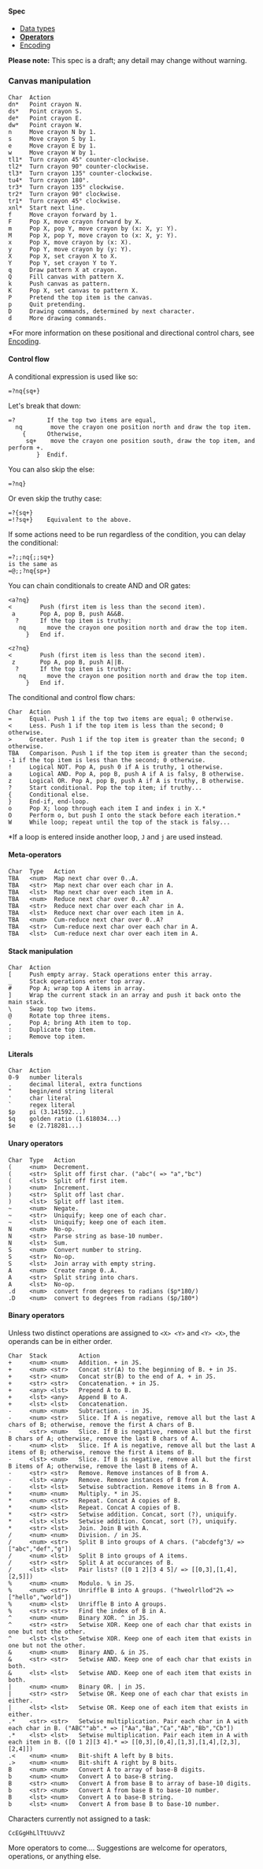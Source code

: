 #### Spec
- [Data types](https://github.com/ETHproductions/Crayon/blob/master/docs/Data%20types.md)
- [**Operators**](https://github.com/ETHproductions/Crayon/blob/master/docs/Operators.md)
- [Encoding](https://github.com/ETHproductions/Crayon/blob/master/docs/Encoding.md)

**Please note:** This spec is a draft; any detail may change without warning.

### Canvas manipulation

    Char  Action
    dn*   Point crayon N.
    ds*   Point crayon S.
    de*   Point crayon E.
    dw*   Point crayon W.
    n     Move crayon N by 1.
    s     Move crayon S by 1.
    e     Move crayon E by 1.
    w     Move crayon W by 1.
    tl1*  Turn crayon 45° counter-clockwise.
    tl2*  Turn crayon 90° counter-clockwise.
    tl3*  Turn crayon 135° counter-clockwise.
    tu4*  Turn crayon 180°.
    tr3*  Turn crayon 135° clockwise.
    tr2*  Turn crayon 90° clockwise.
    tr1*  Turn crayon 45° clockwise.
    xnl*  Start next line.
    f     Move crayon forward by 1.
    F     Pop X, move crayon forward by X.
    m     Pop X, pop Y, move crayon by (x: X, y: Y).
    M     Pop X, pop Y, move crayon to (x: X, y: Y).
    x     Pop X, move crayon by (x: X).
    y     Pop Y, move crayon by (y: Y).
    X     Pop X, set crayon X to X.
    Y     Pop Y, set crayon Y to Y.
    q     Draw pattern X at crayon.
    Q     Fill canvas with pattern X.
    k     Push canvas as pattern.
    K     Pop X, set canvas to pattern X.
    P     Pretend the top item is the canvas.
    p     Quit pretending.
    D     Drawing commands, determined by next character.
    d     More drawing commands.

*For more information on these positional and directional control chars, see [Encoding](https://github.com/ETHproductions/Crayon/blob/master/docs/Encoding.md).

#### Control flow

A conditional expression is used like so:

    =?nq{sq+}

Let's break that down:

    =?         If the top two items are equal,
      nq        move the crayon one position north and draw the top item.
        {      Otherwise,
         sq+    move the crayon one position south, draw the top item, and perform +.
            }  Endif.

You can also skip the else:

    =?nq}

Or even skip the truthy case:

    =?{sq+}
    =!?sq+}    Equivalent to the above.

If some actions need to be run regardless of the condition, you can delay the conditional:

    =?;;nq{;;sq+}
    is the same as
    =@;;?nq{sp+}

You can chain conditionals to create AND and OR gates:

    <a?nq}
    <        Push (first item is less than the second item).
     a       Pop A, pop B, push A&&B.
      ?      If the top item is truthy:
       nq      move the crayon one position north and draw the top item.
         }   End if.

    <z?nq}
    <        Push (first item is less than the second item).
     z       Pop A, pop B, push A||B.
      ?      If the top item is truthy:
       nq      move the crayon one position north and draw the top item.
         }   End if.

The conditional and control flow chars:

    Char  Action
    =     Equal. Push 1 if the top two items are equal; 0 otherwise.
    <     Less. Push 1 if the top item is less than the second; 0 otherwise.
    >     Greater. Push 1 if the top item is greater than the second; 0 otherwise.
    TBA   Comparison. Push 1 if the top item is greater than the second; -1 if the top item is less than the second; 0 otherwise.
    !     Logical NOT. Pop A, push 0 if A is truthy, 1 otherwise.
    a     Logical AND. Pop A, pop B, push A if A is falsy, B otherwise.
    z     Logical OR. Pop A, pop B, push A if A is truthy, B otherwise.
    ?     Start conditional. Pop the top item; if truthy...
    {     Conditional else.
    }     End-if, end-loop.
    o     Pop X; loop through each item I and index i in X.*
    O     Perform o, but push I onto the stack before each iteration.*
    W     While loop; repeat until the top of the stack is falsy...

*If a loop is entered inside another loop, `J` and `j` are used instead.

#### Meta-operators

    Char  Type   Action
    TBA   <num>  Map next char over 0..A.
    TBA   <str>  Map next char over each char in A.
    TBA   <lst>  Map next char over each item in A.
    TBA   <num>  Reduce next char over 0..A?
    TBA   <str>  Reduce next char over each char in A.
    TBA   <lst>  Reduce next char over each item in A.
    TBA   <num>  Cum-reduce next char over 0..A?
    TBA   <str>  Cum-reduce next char over each char in A.
    TBA   <lst>  Cum-reduce next char over each item in A.

#### Stack manipulation

    Char  Action
    [     Push empty array. Stack operations enter this array.
    _     Stack operations enter top array.
    #     Pop A; wrap top A items in array.
    ]     Wrap the current stack in an array and push it back onto the main stack.
    \     Swap top two items.
    @     Rotate top three items.
    ,     Pop A; bring Ath item to top.
    :     Duplicate top item.
    ;     Remove top item.

#### Literals

    Char  Action
    0-9   number literals
    .     decimal literal, extra functions
    "     begin/end string literal
    '     char literal
    `     regex literal
    $p    pi (3.141592...)
    $q    golden ratio (1.618034...)
    $e    e (2.718281...)

#### Unary operators

    Char  Type   Action
    (     <num>  Decrement.
    (     <str>  Split off first char. ("abc"( => "a","bc")
    (     <lst>  Split off first item.
    )     <num>  Increment.
    )     <str>  Split off last char.
    )     <lst>  Split off last item.
    ~     <num>  Negate.
    ~     <str>  Uniquify; keep one of each char.
    ~     <lst>  Uniquify; keep one of each item.
    N     <num>  No-op.
    N     <str>  Parse string as base-10 number.
    N     <lst>  Sum.
    S     <num>  Convert number to string.
    S     <str>  No-op.
    S     <lst>  Join array with empty string.
    A     <num>  Create range 0..A.
    A     <str>  Split string into chars.
    A     <lst>  No-op.
    .d    <num>  convert from degrees to radians ($p*180/)
    .D    <num>  convert to degrees from radians ($p/180*)

#### Binary operators

Unless two distinct operations are assigned to `<X> <Y>` and `<Y> <X>`, the operands can be in either order.

    Char  Stack         Action
    +     <num> <num>   Addition. + in JS.
    +     <num> <str>   Concat str(A) to the beginning of B. + in JS.
    +     <str> <num>   Concat str(B) to the end of A. + in JS.
    +     <str> <str>   Concatenation. + in JS.
    +     <any> <lst>   Prepend A to B.
    +     <lst> <any>   Append B to A.
    +     <lst> <lst>   Concatenation.
    -     <num> <num>   Subtraction. - in JS.
    -     <num> <str>   Slice. If A is negative, remove all but the last A chars of B; otherwise, remove the first A chars of B.
    -     <str> <num>   Slice. If B is negative, remove all but the first B chars of A; otherwise, remove the last B chars of A.
    -     <num> <lst>   Slice. If A is negative, remove all but the last A items of B; otherwise, remove the first A items of B.
    -     <lst> <num>   Slice. If B is negative, remove all but the first B items of A; otherwise, remove the last B items of A.
    -     <str> <str>   Remove. Remove instances of B from A.
    -     <lst> <any>   Remove. Remove instances of B from A.
    -     <lst> <lst>   Setwise subtraction. Remove items in B from A.
    *     <num> <num>   Multiply. * in JS.
    *     <num> <str>   Repeat. Concat A copies of B.
    *     <num> <lst>   Repeat. Concat A copies of B.
    *     <str> <str>   Setwise addition. Concat, sort (?), uniquify.
    *     <lst> <lst>   Setwise addition. Concat, sort (?), uniquify.
    *     <str> <lst>   Join. Join B with A.
    /     <num> <num>   Division. / in JS.
    /     <num> <str>   Split B into groups of A chars. ("abcdefg"3/ => ["abc","def","g"])
    /     <num> <lst>   Split B into groups of A items.
    /     <str> <str>   Split A at occurances of B.
    /     <lst> <lst>   Pair lists? ([0 1 2][3 4 5]/ => [[0,3],[1,4],[2,5]])
    %     <num> <num>   Modulo. % in JS.
    %     <num> <str>   Unriffle B into A groups. ("hweolrllod"2% => ["hello","world"])
    %     <num> <lst>   Unriffle B into A groups.
    %     <str> <str>   Find the index of B in A.
    ^     <num> <num>   Binary XOR. ^ in JS.
    ^     <str> <str>   Setwise XOR. Keep one of each char that exists in one but not the other.
    ^     <lst> <lst>   Setwise XOR. Keep one of each item that exists in one but not the other.
    &     <num> <num>   Binary AND. & in JS.
    &     <str> <str>   Setwise AND. Keep one of each char that exists in both.
    &     <lst> <lst>   Setwise AND. Keep one of each item that exists in both.
    |     <num> <num>   Binary OR. | in JS.
    |     <str> <str>   Setwise OR. Keep one of each char that exists in either.
    |     <lst> <lst>   Setwise OR. Keep one of each item that exists in either.
    .*    <str> <str>   Setwise multiplication. Pair each char in A with each char in B. ("ABC""ab".* => ["Aa","Ba","Ca","Ab","Bb","Cb"])
    .*    <lst> <lst>   Setwise multiplication. Pair each item in A with each item in B. ([0 1 2][3 4].* => [[0,3],[0,4],[1,3],[1,4],[2,3],[2,4]])
    .<    <num> <num>   Bit-shift A left by B bits.
    .>    <num> <num>   Bit-shift A right by B bits.
    B     <num> <num>   Convert A to array of base-B digits.
    b     <num> <num>   Convert A to base-B string.
    B     <str> <num>   Convert A from base B to array of base-10 digits.
    b     <str> <num>   Convert A from base B to base-10 number.
    B     <lst> <num>   Convert A to base-B string.
    b     <lst> <num>   Convert A from base B to base-10 number.

Characters currently not assigned to a task:

    CcEGgHhLlTtUuVvZ

More operators to come.... Suggestions are welcome for operators, operations, or anything else.
